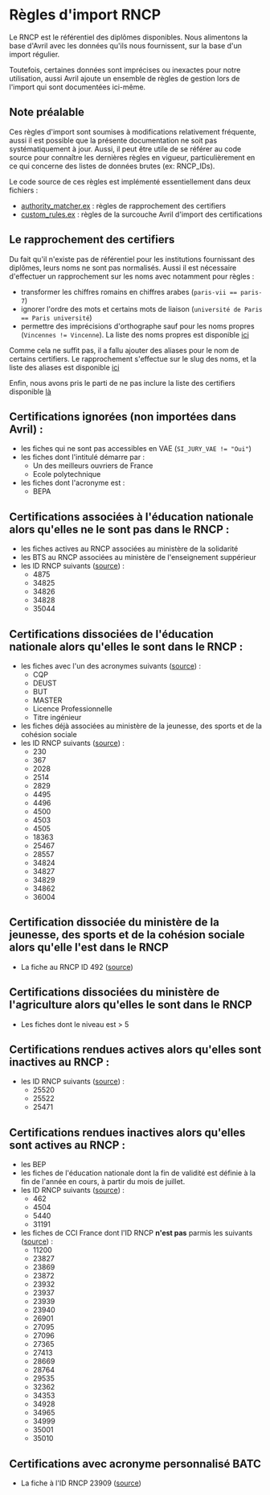 # Règles d'import RNCP

Le RNCP est le référentiel des diplômes disponibles. Nous alimentons la base d'Avril avec les
données qu'ils nous fournissent, sur la base d'un import régulier.

Toutefois, certaines données sont imprécises ou inexactes pour notre utilisation, aussi Avril
ajoute un ensemble de règles de gestion lors de l'import qui sont documentées ici-même.

## Note préalable

Ces règles d'import sont soumises à modifications relativement fréquente, aussi il est possible que
la présente documentation ne soit pas systématiquement à jour. Aussi, il peut être utile de se 
référer au code source pour connaître les dernières règles en vigueur, particulièrement en ce qui concerne
des listes de données brutes (ex: RNCP_IDs).

Le code source de ces règles est implémenté essentiellement dans deux fichiers :
- [authority_matcher.ex](https://github.com/StartupsPoleEmploi/avril/blob/master/lib/vae/authorities/rncp/authority_matcher.ex) : règles de rapprochement des certifiers
- [custom_rules.ex](https://github.com/StartupsPoleEmploi/avril/blob/master/lib/vae/authorities/rncp/custom_rules.ex) : règles de la surcouche Avril d'import des certifications

## Le rapprochement des certifiers

Du fait qu'il n'existe pas de référentiel pour les institutions fournissant des diplômes, leurs noms
ne sont pas normalisés. Aussi il est nécessaire d'effectuer un rapprochement sur les noms avec notamment
pour règles :

- transformer les chiffres romains en chiffres arabes (`paris-vii == paris-7`)
- ignorer l'ordre des mots et certains mots de liaison (`université de Paris == Paris université`)
- permettre des imprécisions d'orthographe sauf pour les noms propres (`Vincennes != Vincenne`). La liste des noms propres est disponible [ici](https://github.com/StartupsPoleEmploi/avril/blob/master/lib/vae/authorities/rncp/authority_matcher.ex#L24)

Comme cela ne suffit pas, il a fallu ajouter des aliases pour le nom de certains certifiers. Le rapprochement
s'effectue sur le slug des noms, et la liste des aliases est disponible 
[ici](https://github.com/StartupsPoleEmploi/avril/blob/master/lib/vae/authorities/rncp/authority_matcher.ex#L176)

Enfin, nous avons pris le parti de ne pas inclure la liste des certifiers disponible 
[là](https://github.com/StartupsPoleEmploi/avril/blob/master/lib/vae/authorities/rncp/authority_matcher.ex#L10)

## Certifications ignorées (non importées dans Avril) :

- les fiches qui ne sont pas accessibles en VAE (`SI_JURY_VAE != "Oui"`)
- les fiches dont l'intitulé démarre par :
  + Un des meilleurs ouvriers de France
  + Ecole polytechnique
- les fiches dont l'acronyme est :
  + BEPA

## Certifications associées à l'éducation nationale alors qu'elles ne le sont pas dans le RNCP :

- les fiches actives au RNCP associées au ministère de la solidarité
- les BTS au RNCP associées au ministère de l'enseignement suppérieur
- les ID RNCP suivants ([source](https://github.com/StartupsPoleEmploi/avril/blob/master/lib/vae/authorities/rncp/custom_rules.ex#L38)) :
  + 4875
  + 34825
  + 34826
  + 34828
  + 35044

## Certifications dissociées de l'éducation nationale alors qu'elles le sont dans le RNCP :

- les fiches avec l'un des acronymes suivants ([source](https://github.com/StartupsPoleEmploi/avril/blob/master/lib/vae/authorities/rncp/custom_rules.ex#L17)) :
  + CQP
  + DEUST
  + BUT
  + MASTER
  + Licence Professionnelle
  + Titre ingénieur
- les fiches déjà associées au ministère de la jeunesse, des sports et de la cohésion sociale
- les ID RNCP suivants ([source](https://github.com/StartupsPoleEmploi/avril/blob/master/lib/vae/authorities/rncp/custom_rules.ex#L34)) :
    + 230
    + 367
    + 2028
    + 2514
    + 2829
    + 4495
    + 4496
    + 4500
    + 4503
    + 4505
    + 18363
    + 25467
    + 28557
    + 34824
    + 34827
    + 34829
    + 34862
    + 36004

## Certification dissociée du ministère de la jeunesse, des sports et de la cohésion sociale alors qu'elle l'est dans le RNCP

- La fiche au RNCP ID 492 ([source](https://github.com/StartupsPoleEmploi/avril/blob/master/lib/vae/authorities/rncp/custom_rules.ex#L166))

## Certifications dissociées du ministère de l'agriculture alors qu'elles le sont dans le RNCP

- Les fiches dont le niveau est > 5

## Certifications rendues actives alors qu'elles sont inactives au RNCP :
- les ID RNCP suivants ([source](https://github.com/StartupsPoleEmploi/avril/blob/master/lib/vae/authorities/rncp/custom_rules.ex#L147)) :
  + 25520
  + 25522
  + 25471

## Certifications rendues inactives alors qu'elles sont actives au RNCP :

- les BEP
- les fiches de l'éducation nationale dont la fin de validité est définie à la fin de l'année en cours, à partir du mois de juillet.
- les ID RNCP suivants ([source](https://github.com/StartupsPoleEmploi/avril/blob/master/lib/vae/authorities/rncp/custom_rules.ex#L141)) :
  + 462
  + 4504
  + 5440
  + 31191
- les fiches de CCI France dont l'ID RNCP **n'est pas** parmis les suivants ([source](https://github.com/StartupsPoleEmploi/avril/blob/master/lib/vae/authorities/rncp/custom_rules.ex#L26)) :
  + 11200
  + 23827
  + 23869
  + 23872
  + 23932
  + 23937
  + 23939
  + 23940
  + 26901
  + 27095
  + 27096
  + 27365
  + 27413
  + 28669
  + 28764
  + 29535
  + 32362
  + 34353
  + 34928
  + 34965
  + 34999
  + 35001
  + 35010

## Certifications avec acronyme personnalisé BATC

- La fiche à l'ID RNCP 23909 ([source](https://github.com/StartupsPoleEmploi/avril/blob/master/lib/vae/authorities/rncp/custom_rules.ex#L117))